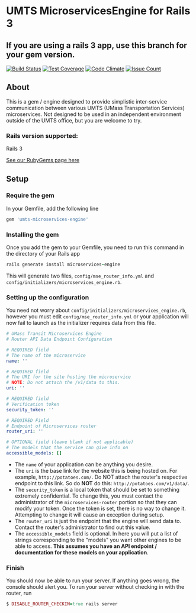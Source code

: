 # UMTS MicroservicesEngine for Rails 3
## If you are using a rails 3 app, use this branch for your gem version.

[![Build Status](https://travis-ci.org/umts/microservices-engine.svg?branch=master)](https://travis-ci.org/umts/microservices-engine)
[![Test Coverage](https://codeclimate.com/github/umts/microservices-engine/badges/coverage.svg)](https://codeclimate.com/github/umts/microservices-engine/coverage)
[![Code Climate](https://codeclimate.com/github/umts/microservices-engine/badges/gpa.svg)](https://codeclimate.com/github/umts/microservices-engine)
[![Issue Count](https://codeclimate.com/github/umts/microservices-engine/badges/issue_count.svg)](https://codeclimate.com/github/umts/microservices-engine)

## About

This is a gem / engine designed to provide simplistic inter-service communication between various UMTS (UMass Transportation Services) microservices. Not designed to be used in an independent environment outside of the UMTS office, but you are welcome to try.
### Rails version supported:
Rails 3

[See our RubyGems page here](https://rubygems.org/gems/umts-microservices-engine)

## Setup

### Require the gem

In your Gemfile, add the following line

```ruby
gem 'umts-microservices-engine'
```

### Installing the gem

Once you add the gem to your Gemfile, you need to run this command in the directory of your Rails app

```ruby
rails generate install microservices-engine
```

This will generate two files, `config/mse_router_info.yml` and `config/initializers/microservices_engine.rb`.

### Setting up the configuration

You need not worry about `config/initializers/microservices_engine.rb`, however you must edit `config/mse_router_info.yml` or your application will now fail to launch as the initializer requires data from this file.

```yml
# UMass Transit Microservices Engine
# Router API Data Endpoint Configuration

# REQUIRED field
# The name of the microservice
name: ''

# REQUIRED field
# The URI for the site hosting the microservice
# NOTE: Do not attach the /v1/data to this.
uri: ''

# REQUIRED field
# Verification token
security_token: ''

# REQUIRED Field
# Endpoint of Microservices router
router_uri: ''

# OPTIONAL field (leave blank if not applicable)
# The models that the service can give info on
accessible_models: []
```

 * The `name` of your application can be anything you desire.
 * The `uri` is the base link for the website this is being hosted on. For example, `http://potatoes.com/`. Do NOT attach the router's respective endpoint to this link. So do **NOT** do this: `http://potatoes.com/v1/data/`.
 * The `security_token` is a local token that should be set to something extremely confidential. To change this, you must contact the administrator of the `microservices-router` portion so that they can modify your token. Once the token is set, there is no way to change it. Attempting to change it will cause an exception during setup.
 * The `router_uri` is just the endpoint that the engine will send data to. Contact the router's administrator to find out this value.
 * The `accessible_models` field is optional. In here you will put a list of strings corresponding to the "models" you want other engines to be able to access. **This assumes you have an API endpoint / documentation for these models on your application**.
 
### Finish

You should now be able to run your server. If anything goes wrong, the console should alert you.
To run your server without checking in with the router, run 
```ruby
$ DISABLE_ROUTER_CHECKIN=true rails server 
```
